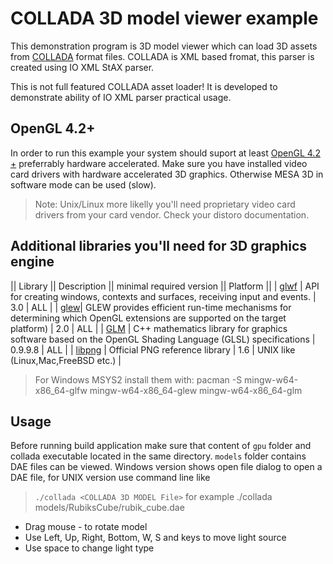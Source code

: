 # COLLADA 3D model viewer example

This demonstration program is 3D model viewer which can load 3D assets from [COLLADA](https://www.khronos.org/collada/) format files.
COLLADA is XML based fromat, this parser is created using IO XML StAX parser.

This is not full featured COLLADA asset loader! It is developed to demonstrate ability of IO XML parser practical usage.

## OpenGL 4.2+
In order to run this example your system should suport at least [OpenGL 4.2 +](https://www.khronos.org/opengl/) preferrably hardware accelerated. 
Make sure you have installed video card drivers with hardware accelerated 3D graphics. Otherwise MESA 3D in software mode can be used (slow).
> Note: Unix/Linux more likelly you'll need proprietary video card drivers from your card vendor. Check your distoro documentation.

## Additional libraries you'll need for 3D graphics engine
|| Library  || Description || minimal required version || Platform ||
| [glwf](https://www.glfw.org/) | API for creating windows, contexts and surfaces, receiving input and events. | 3.0 | ALL |
| [glew](http://glew.sourceforge.net/)| GLEW provides efficient run-time mechanisms for determining which OpenGL extensions are supported on the target platform) | 2.0 | ALL |
| [GLM](https://github.com/g-truc/glm) | C++ mathematics library for graphics software based on the OpenGL Shading Language (GLSL) specifications | 0.9.9.8 | ALL |
| [libpng](http://www.libpng.org/pub/png/libpng.html) | Official PNG reference library | 1.6 | UNIX like (Linux,Mac,FreeBSD etc.) |

> For Windows MSYS2 install them with:
> pacman -S mingw-w64-x86_64-glfw mingw-w64-x86_64-glew mingw-w64-x86_64-glm

## Usage
Before running build application make sure that content of `gpu` folder and collada executable located in the same directory. `models` folder contains DAE files can be viewed.
Windows version shows open file dialog to open a DAE file, for UNIX version use command line like 
> `./collada <COLLADA 3D MODEL File>` 
for example 
> ./collada models/RubiksCube/rubik_cube.dae

- Drag mouse - to rotate model
- Use Left, Up, Right, Bottom, W, S and keys to move light source
- Use space to change light type